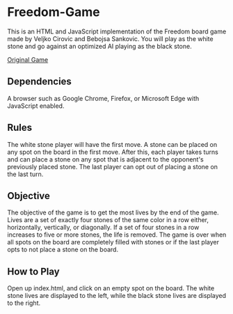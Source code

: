 # Freedom-Game
This is an HTML and JavaScript implementation of the Freedom board game made by
Veljko Cirovic and Bebojsa Sankovic. You will play as the white stone and go against
an optimized AI playing as the black stone.

<a href="https://boardgamegeek.com/boardgame/100480/freedom"> Original Game </a>

## Dependencies
A browser such as Google Chrome, Firefox, or Microsoft Edge with JavaScript enabled.

## Rules
The white stone player will have the first move. A stone can be placed on any spot
on the board in the first move. After this, each player takes turns and can place 
a stone on any spot that is adjacent to the opponent's previously placed stone. The
last player can opt out of placing a stone on the last turn.

## Objective
The objective of the game is to get the most lives by the end of the game. Lives
are a set of exactly four stones of the same color in a row either, horizontally, vertically,
or diagonally. If a set of four stones in a row increases to five or more stones, the life is removed.
The game is over when all spots on the board are completely filled with
stones or if the last player opts to not place a stone on the board.

## How to Play
Open up index.html, and click on an empty spot on the board. The white stone lives are
displayed to the left, while the black stone lives are displayed to the right.
